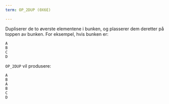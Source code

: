 ```yaml
---
term: OP_2DUP (0X6E)

---
```

Dupliserer de to øverste elementene i bunken, og plasserer dem deretter på toppen av bunken. For eksempel, hvis bunken er:

```text
A
B
C
D
```

`OP_2DUP` vil produsere:

```text
A
B
A
B
C
D
```